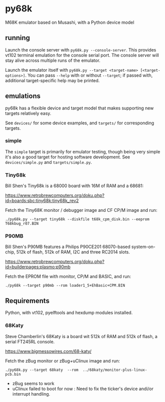 # py68k
M68K emulator based on Musashi, with a Python device model

## running
Launch the console server with `py68k.py --console-server`. This provides vt102 terminal emulation for the console serial port. The console server will stay alive across multiple runs of the emulator.

Launch the emulator itself with `py68k.py --target <target-name> [<target-options>]`. You can pass
`--help` with or without `--target`; if passed with, additional target-specific help may be printed.

## emulations
py68k has a flexible device and target model that makes supporting new targets relatively easy.

See `devices/` for some device examples, and `targets/` for corresponding targets.

### simple
The `simple` target is primarily for emulator testing, though being very simple it's also a good
target for hosting software development. See `devices/simple.py` and `targets/simple.py`.

### Tiny68k
Bill Shen's Tiny68k is a 68000 board with 16M of RAM and a 68681:

https://www.retrobrewcomputers.org/doku.php?id=boards:sbc:tiny68k:tiny68k_rev2

Fetch the Tiny68K monitor / debugger image and CF CP/M image and run:

`./py68k.py --target tiny68k --diskfile t68k_cpm_disk.bin --eeprom T68kbug_r07.BIN`

### P90MB
Bill Shen's P90MB features a Philips P90CE201 68070-based system-on-chip, 512k of flash,
512k of RAM, I2C and three RC2014 slots.

https://www.retrobrewcomputers.org/doku.php?id=builderpages:plasmo:p90mb

Fetch the EPROM file with monitor, CP/M and BASIC, and run:

`./py68k --target p90mb --rom loader1_5+EhBasic+CPM.BIN`

## Requirements

Python, with vt102, pyelftools and hexdump modules installed.


### 68Katy
Steve Chamberlin's 68Katy is a board wit 512k of RAM and 512k of flash,
a serial FT245RL console.

https://www.bigmessowires.com/68-katy/  

Fetch the zBug monitor or zBug+uClinux image and run:

`./py68k.py --target 68katy  --rom  ../68katy/monitor-plus-linux-pcb.bin`

* zBug seems to work 
* uClinux failed to boot for now : Need to fix the ticker's device andi/or interrupt handling.

 
